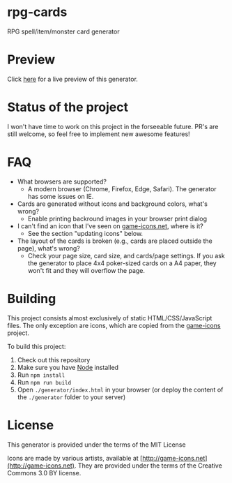 rpg-cards
=========

RPG spell/item/monster card generator

Preview
=======

Click [here](https://rpg-cards.mephit.it) for a live preview of this generator.

Status of the project
=====================

I won't have time to work on this project in the forseeable future.
PR's are still welcome, so feel free to implement new awesome features!

FAQ
=====================

- What browsers are supported?
  - A modern browser (Chrome, Firefox, Edge, Safari). The generator has some issues on IE.
- Cards are generated without icons and background colors, what's wrong?
  - Enable printing backround images in your browser print dialog
- I can't find an icon that I've seen on [game-icons.net](http://game-icons.net), where is it?
  - See the section "updating icons" below.
- The layout of the cards is broken (e.g., cards are placed outside the page), what's wrong?
  - Check your page size, card size, and cards/page settings. If you ask the generator to place 4x4 poker-sized cards on a A4 paper, they won't fit and they will overflow the page.

Building
========

This project consists almost exclusively of static HTML/CSS/JavaScript files.
The only exception are icons, which are copied from the [game-icons](http://game-icons.net) project.

To build this project:

1. Check out this repository
2. Make sure you have [Node](https://nodejs.org/) installed
3. Run `npm install`
4. Run `npm run build`
5. Open `./generator/index.html` in your browser (or deploy the content of the `./generator` folder to your server)


License
=======

This generator is provided under the terms of the MIT License

Icons are made by various artists, available at [http://game-icons.net](http://game-icons.net).
They are provided under the terms of the Creative Commons 3.0 BY license.
